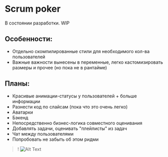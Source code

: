 # Scrum poker

В состоянии разработки. WIP

## Особенности:
- Отдельно скомпилированные стили для необходимого кол-ва пользователей
- Важные важности вынесены в переменные, легко кастомизировать размеры и прочее (но пока не в рантайме)

## Планы:
- Красивые анимации-статусы у пользователей + больше информации
- Разнести код по слайсам (пока что это очень легко)
- Аватарки
- Бэкенд
- Непосредственно бизнес-логика совместного оценивания
- Добавлять задачи, оценивать "плейлисты" из задач
- Чат между пользователями
- Попробовать не забыть об этом ридми

>! ![Alt Text](assets/scrum-poker.gif)

